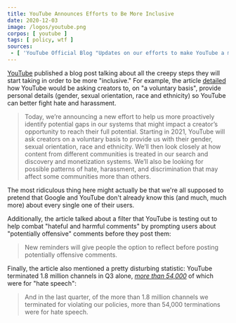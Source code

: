 ```yaml
---
title: YouTube Announces Efforts to Be More Inclusive
date: 2020-12-03
image: /logos/youtube.png
corpos: [ youtube ]
tags: [ policy, wtf ]
sources:
 - [ 'YouTube Official Blog "Updates on our efforts to make YouTube a more inclusive platform" by Johanna Wright (3 Dec 2020)', 'archive.is/adrP5' ]
---
```


[YouTube](/youtube/) published a blog post talking about all the creepy steps
they will start taking in order to be more "inclusive." For example, the
article [detailed](https://archive.is/adrP5#selection-1423.0-1423.580) how
YouTube would be asking creators to, on "a voluntary basis", provide personal
details (gender, sexual orientation, race and ethnicity) so YouTube can better
fight hate and harassment.

> Today, we’re announcing a new effort to help us more proactively identify
> potential gaps in our systems that might impact a creator’s opportunity to
> reach their full potential. Starting in 2021, YouTube will ask creators on a
> voluntary basis to provide us with their gender, sexual orientation, race and
> ethnicity. We’ll then look closely at how content from different communities
> is treated in our search and discovery and monetization systems. We’ll also
> be looking for possible patterns of hate, harassment, and discrimination that
> may affect some communities more than others.

The most ridiculous thing here might actually be that we're all supposed to
pretend that Google and YouTube don't already know this (and much, much more)
about every single one of their users.

Additionally, the article talked about a filter that YouTube is testing out to
help combat "hateful and harmful comments" by prompting users about
"potentially offensive" comments before they post them:

> New reminders will give people the option to reflect before posting
> potentially offensive comments.

Finally, the article also mentioned a pretty disturbing statistic: YouTube
terminated 1.8 million channels in Q3 alone, [_more than
54,000_](https://archive.is/adrP5#selection-1329.315-1333.81) of which were for
"hate speech":

> And in the last quarter, of the more than 1.8 million channels we terminated
> for violating our policies, more than 54,000 terminations were  for hate
> speech.
